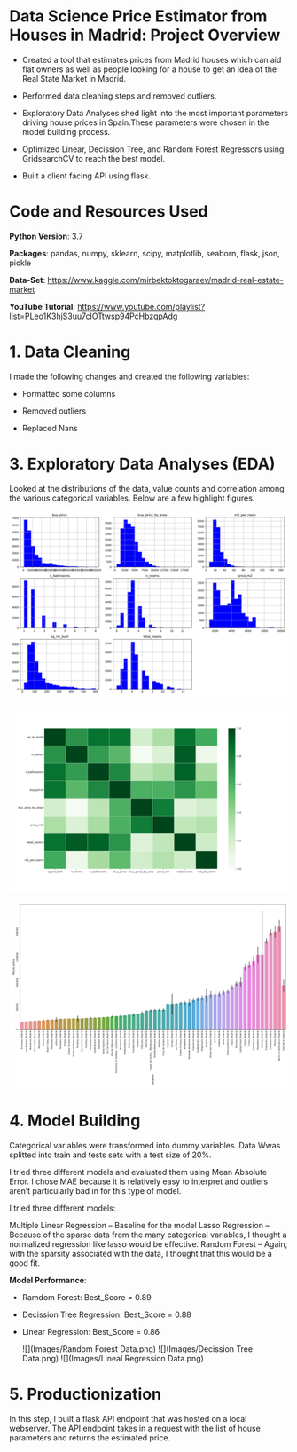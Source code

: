 # Data Science Price Estimator from Houses in Madrid: Project Overview

* Created a tool that estimates prices from Madrid houses which can aid flat owners as well as people looking for a house to get an idea of the Real State Market in Madrid.

* Performed data cleaning steps and removed outliers.

* Exploratory Data Analyses shed light into the most important parameters driving house prices in Spain.These parameters were chosen in the model building process.

* Optimized Linear, Decission Tree, and Random Forest Regressors using GridsearchCV to reach the best model.

* Built a client facing API using flask.

# Code and Resources Used

**Python Version**: 3.7

**Packages**: pandas, numpy, sklearn, scipy, matplotlib, seaborn, flask, json, pickle

**Data-Set**: https://www.kaggle.com/mirbektoktogaraev/madrid-real-estate-market

**YouTube Tutorial**: https://www.youtube.com/playlist?list=PLeo1K3hjS3uu7clOTtwsp94PcHbzqpAdg


# 1. Data Cleaning

 I made the following changes and created the following variables:
 
* Formatted some columns

* Removed outliers

* Replaced Nans

# 3. Exploratory Data Analyses (EDA)

Looked at the distributions of the data, value counts and correlation among the various categorical variables. Below are a few highlight figures.

![](Images/hist_removed_outliers.png)

![](Images/removed_outliers_corr.png)

![](Images/location_house_price_removed_outliers.png)


# 4. Model Building
Categorical variables  were transformed into dummy variables. Data Wwas splitted into train and tests sets with a test size of 20%.

I tried three different models and evaluated them using Mean Absolute Error. I chose MAE because it is relatively easy to interpret and outliers aren’t particularly bad in for this type of model.

I tried three different models:

Multiple Linear Regression – Baseline for the model
Lasso Regression – Because of the sparse data from the many categorical variables, I thought a normalized regression like lasso would be effective.
Random Forest – Again, with the sparsity associated with the data, I thought that this would be a good fit.

**Model Performance**: 
* Ramdom Forest: Best_Score = 0.89
* Decission Tree Regression: Best_Score = 0.88
* Linear Regression: Best_Score = 0.86

  ![](Images/Random Forest Data.png)
  ![](Images/Decission Tree Data.png)
  ![](Images/Lineal Regression Data.png)
  

# 5. Productionization

In this step, I built a flask API endpoint that was hosted on a local webserver. The API endpoint takes in a request with the list of house parameters and returns the estimated price.


